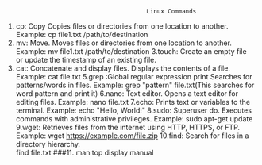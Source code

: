                                             Linux Commands
1. cp:  Copy
Copies files or directories from one location to another. 
Example: cp file1.txt /path/to/destination
2. mv: Move.
Moves files or directories from one location to another. 
Example: mv file1.txt /path/to/destination
3.touch:
Create an empty file or update the timestamp of an existing file.
4. cat:
Concatenate and display files. Displays the contents of a file.
Example: cat file.txt
5.grep :Global regular expression print
Searches for patterns/words in files. Example: grep "pattern" file.txt(This searches for word pattern and print it)
6.nano:
Text editor. Opens a text editor for editing files.
Example: nano file.txt
7.echo:
Prints text or variables to the terminal.
Example: echo "Hello, World!"
8.sudo:
Superuser do. Executes commands with administrative privileges.
Example: sudo apt-get update
9.wget:
Retrieves files from the internet using HTTP, HTTPS, or FTP.
Example: wget https://example.com/file.zip
10.find:
Search for files in a directory hierarchy.                 
find file.txt
###11. man top
display manual
